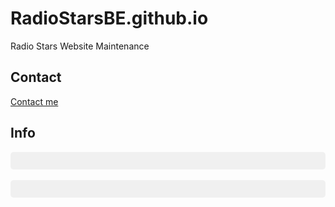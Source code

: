 # RadioStarsBE.github.io
Radio Stars Website Maintenance

## Contact ##
<a href="mailto:{{ 'example@example.com' | encode_email }}" title="Contact me">Contact me</a>

## Info ##
<div id="SiteJSON" style="white-space: pre; font-family: monospace; background:#f0f0f0; padding:1em; border-radius:5px;"></div>  
<br />
<div id="GitHubJSON" style="white-space: pre; font-family: monospace; background:#f0f0f0; padding:1em; border-radius:5px;"></div>  
<script>  
  // <!-- JSON "raw" injecté par Liquid dans une variable JS -->
  var data01 = {{ site.posts | jsonify }};
  var data02 = {{ site.github | jsonify }};

  // <!-- Formatter et injecter dans le div -->
  document.getElementById('SiteJSON').textContent = JSON.stringify(data01, null, 2);  
  document.getElementById('GitHubJSON').textContent = JSON.stringify(data02, null, 2);  
</script>
